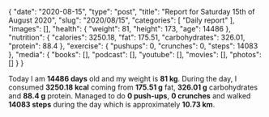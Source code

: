 {
    "date": "2020-08-15",
    "type": "post",
    "title": "Report for Saturday 15th of August 2020",
    "slug": "2020\/08\/15",
    "categories": [
        "Daily report"
    ],
    "images": [],
    "health": {
        "weight": 81,
        "height": 173,
        "age": 14486
    },
    "nutrition": {
        "calories": 3250.18,
        "fat": 175.51,
        "carbohydrates": 326.01,
        "protein": 88.4
    },
    "exercise": {
        "pushups": 0,
        "crunches": 0,
        "steps": 14083
    },
    "media": {
        "books": [],
        "podcast": [],
        "youtube": [],
        "movies": [],
        "photos": []
    }
}

Today I am <strong>14486 days</strong> old and my weight is <strong>81 kg</strong>. During the day, I consumed <strong>3250.18 kcal</strong> coming from <strong>175.51 g</strong> fat, <strong>326.01 g</strong> carbohydrates and <strong>88.4 g</strong> protein. Managed to do <strong>0 push-ups</strong>, <strong>0 crunches</strong> and walked <strong>14083 steps</strong> during the day which is approximately <strong>10.73 km</strong>.